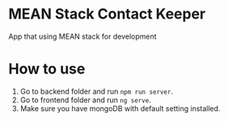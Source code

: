 # MEAN Stack Contact Keeper

App that using MEAN stack for development

# How to use

1. Go to backend folder and run `npm run server`.
2. Go to frontend folder and run `ng serve`.
3. Make sure you have mongoDB with default setting installed.
